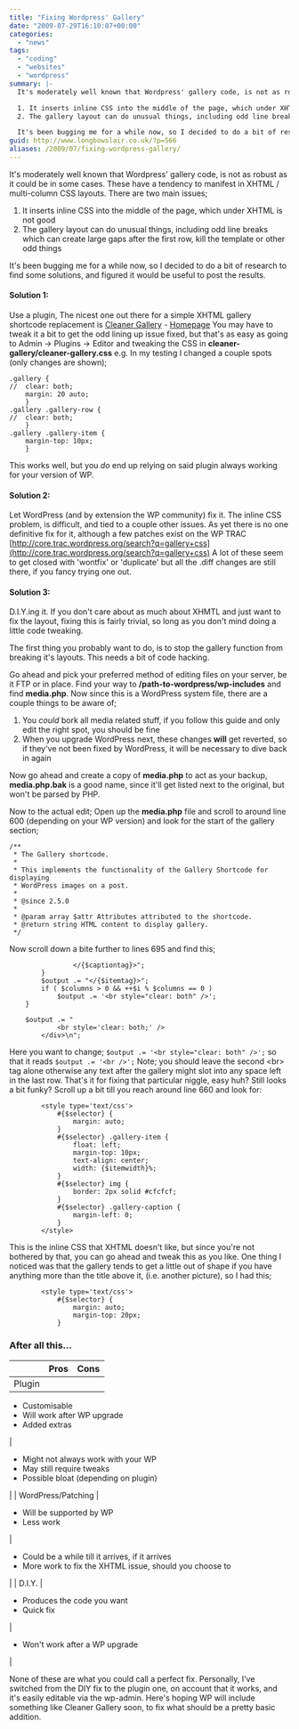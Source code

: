```yaml
---
title: "Fixing Wordpress' Gallery"
date: "2009-07-29T16:10:07+00:00"
categories: 
  - "news"
tags: 
  - "coding"
  - "websites"
  - "wordpress"
summary: |-
  It's moderately well known that Wordpress' gallery code, is not as robust as it could be in some cases. These have a tendency to manifest in XHTML / multi-column CSS layouts. There are two main issues;

  1. It inserts inline CSS into the middle of the page, which under XHTML is not good
  2. The gallery layout can do unusual things, including odd line breaks which can create large gaps after the first row, kill the template or other odd things

  It's been bugging me for a while now, so I decided to do a bit of research to find some solutions, and figured it would be useful to post the results.
guid: http://www.longbowslair.co.uk/?p=566
aliases: /2009/07/fixing-wordpress-gallery/
---
```


It's moderately well known that Wordpress' gallery code, is not as robust as it could be in some cases. These have a tendency to manifest in XHTML / multi-column CSS layouts. There are two main issues;

1. It inserts inline CSS into the middle of the page, which under XHTML is not good
2. The gallery layout can do unusual things, including odd line breaks which can create large gaps after the first row, kill the template or other odd things

It's been bugging me for a while now, so I decided to do a bit of research to find some solutions, and figured it would be useful to post the results.

<!--more-->

#### Solution 1:

Use a plugin, The nicest one out there for a simple XHTML gallery shortcode replacement is [Cleaner Gallery](http://wordpress.org/extend/plugins/cleaner-gallery/) - [Homepage](http://justintadlock.com/archives/2008/04/13/cleaner-wordpress-gallery-plugin)
You may have to tweak it a bit to get the odd lining up issue fixed, but that's as easy as going to Admin -> Plugins -> Editor and tweaking the CSS in **cleaner-gallery/cleaner-gallery.css**
e.g. In my testing I changed a couple spots (only changes are shown);

```
.gallery {
//	clear: both;
	margin: 20 auto;
	}
.gallery .gallery-row {
//	clear: both;
	}
.gallery .gallery-item {
	margin-top: 10px;
	}
```

This works well, but you _do_ end up relying on said plugin always working for your version of WP.

#### Solution 2:

Let WordPress (and by extension the WP community) fix it. The inline CSS problem, is difficult, and tied to a couple other issues. As yet there is no one definitive fix for it, although a few patches exist on the WP TRAC [http://core.trac.wordpress.org/search?q=gallery+css](http://core.trac.wordpress.org/search?q=gallery+css)
A lot of these seem to get closed with 'wontfix' or 'duplicate' but all the .diff changes are still there, if you fancy trying one out.

#### Solution 3:

D.I.Y.ing it. If you don't care about as much about XHMTL and just want to fix the layout, fixing this is fairly trivial, so long as you don't mind doing a little code tweaking.

The first thing you probably want to do, is to stop the gallery function from breaking it's layouts. This needs a bit of code hacking.

Go ahead and pick your preferred method of editing files on your server, be it FTP or in place.
Find your way to **/path-to-wordpress/wp-includes** and find **media.php**. Now since this is a WordPress system file, there are a couple things to be aware of;

1. You _could_ bork all media related stuff, if you follow this guide and only edit the right spot, you should be fine
2. When you upgrade WordPress next, these changes **will** get reverted, so if they've not been fixed by WordPress, it will be necessary to dive back in again

Now go ahead and create a copy of **media.php** to act as your backup, **media.php.bak** is a good name, since it'll get listed next to the original, but won't be parsed by PHP.

Now to the actual edit;
Open up the **media.php** file and scroll to around line 600 (depending on your WP version) and look for the start of the gallery section;

```
/**
 * The Gallery shortcode.
 *
 * This implements the functionality of the Gallery Shortcode for displaying
 * WordPress images on a post.
 *
 * @since 2.5.0
 *
 * @param array $attr Attributes attributed to the shortcode.
 * @return string HTML content to display gallery.
 */
```

Now scroll down a bite further to lines 695 and find this;

```
				</{$captiontag}>";
		}
		$output .= "</{$itemtag}>";
		if ( $columns > 0 && ++$i % $columns == 0 )
			$output .= '<br style="clear: both" />';
	}

	$output .= "
			<br style='clear: both;' />
		</div>\n";
```

Here you want to change;
`$output .= '<br style="clear: both" />';`
so that it reads
`$output .= '<br />';`
Note; you should leave the second &lt;br&gt; tag alone otherwise any text after the gallery might slot into any space left in the last row.
That's it for fixing that particular niggle, easy huh?
Still looks a bit funky? Scroll up a bit till you reach around line 660 and look for:

```
		<style type='text/css'>
			#{$selector} {
				margin: auto;
			}
			#{$selector} .gallery-item {
				float: left;
				margin-top: 10px;
				text-align: center;
				width: {$itemwidth}%;
			}
			#{$selector} img {
				border: 2px solid #cfcfcf;
			}
			#{$selector} .gallery-caption {
				margin-left: 0;
			}
		</style>
```

This is the inline CSS that XHTML doesn't like, but since you're not bothered by that, you can go ahead and tweak this as you like.
One thing I noticed was that the gallery tends to get a little out of shape if you have anything more than the title above it, (i.e. another picture), so I had this;

```
		<style type='text/css'>
			#{$selector} {
				margin: auto;
				margin-top: 20px;
			}
```

### After all this...

|  | Pros | Cons |
| --- | --- | --- |
| Plugin | 
- Customisable
- Will work after WP upgrade
- Added extras

 | 

- Might not always work with your WP
- May still require tweaks
- Possible bloat (depending on plugin)

 |
| WordPress/Patching | 

- Will be supported by WP
- Less work

 | 

- Could be a while till it arrives, if it arrives
- More work to fix the XHTML issue, should you choose to

 |
| D.I.Y. | 

- Produces the code you want
- Quick fix

 | 

- Won't work after a WP upgrade

 |

None of these are what you could call a perfect fix. Personally, I've switched from the DIY fix to the plugin one, on account that it works, and it's easily editable via the wp-admin. Here's hoping WP will include something like Cleaner Gallery soon, to fix what should be a pretty basic addition.

